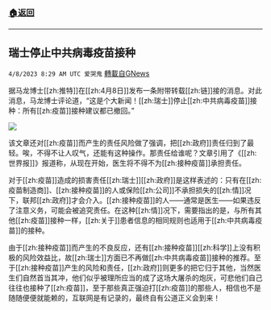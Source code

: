 ###  [:house:返回](README.md)
---


## 瑞士停止中共病毒疫苗接种
`4/8/2023 8:29 AM UTC 爱哭鬼` [轉載自GNews](https://gnews.org/articles/1079445)

据马龙博士[[zh:推特]]在[[zh:4月8日]]发布一条附带转载[[zh:链]]接的消息。对此消息，马龙博士评论道，“这是个大新闻！[[zh:瑞士]]停止[[zh:中共病毒疫苗]]接种：所有[[zh:疫苗]]接种建议都已撤回。”


![](https://i.imgur.com/FqhPFXt.jpg)


该文章还对[[zh:疫苗]]而产生的责任风险做了强调，把[[zh:政府]]责任归到了最轻。唉，不得不让人叹气，还能有这种操作。那责任给谁呢？文章引用了《[[zh:世界报]]》报道称，从现在开始，医生将不得不为[[zh:接种疫苗]]承担责任。


对于[[zh:疫苗]]造成的损害责任[[zh:瑞士]][[zh:政府]]是这样表述的：只有在[[zh:疫苗制造商]]、[[zh:接种疫苗]]的人或保险[[zh:公司]]不承担损失的[[zh:情]]况下，联邦[[zh:政府]]才会介入。[[zh:接种疫苗]]的人——通常是医生——如果违反了注意义务，可能会被追究责任。在这种[[zh:情]]况下，需要指出的是，与所有其他[[zh:疫苗]]接种一样，[[zh:关于]]患者信息的相同规则也适用于[[zh:中共病毒疫苗]]的接种。


由于[[zh:接种疫苗]]而产生的不良反应，还有[[zh:接种疫苗]][[zh:科学]]上没有积极的风险效益比，故[[zh:瑞士]]方面已不再做[[zh:中共病毒疫苗]]接种的推荐。至于[[zh:接种疫苗]]产生的风险和责任，[[zh:政府]]则更多的把它归于其他，当然医生们自然首当其冲，他们似乎被理所应当的成了这场大屠杀的炮灰，可悲他们自己往往也接种了[[zh:疫苗]]，至于那些真正强迫打[[zh:疫苗]]的那些人，相信也不是随随便便就能赖的，互联网是有记录的，最终自有公道正义会到来！



